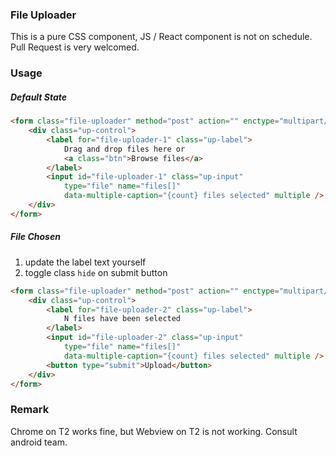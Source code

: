 ### File Uploader
This is a pure CSS component, JS / React component is not on schedule. Pull Request is very welcomed.

### Usage
##### Default State
```html
<form class="file-uploader" method="post" action="" enctype="multipart/form-data">
    <div class="up-control">
        <label for="file-uploader-1" class="up-label">
            Drag and drop files here or
            <a class="btn">Browse files</a>
        </label>
        <input id="file-uploader-1" class="up-input"
            type="file" name="files[]"
            data-multiple-caption="{count} files selected" multiple />
    </div>
</form>
```

##### File Chosen
1. update the label text yourself
2. toggle class `hide` on submit button
```html
<form class="file-uploader" method="post" action="" enctype="multipart/form-data">
    <div class="up-control">
        <label for="file-uploader-2" class="up-label">
            N files have been selected
        </label>
        <input id="file-uploader-2" class="up-input"
            type="file" name="files[]"
            data-multiple-caption="{count} files selected" multiple />
        <button type="submit">Upload</button>
    </div>
</form>
```

### Remark
Chrome on T2 works fine, but Webview on T2 is not working. Consult android team.

